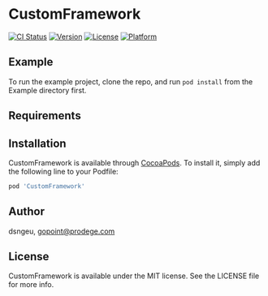 # CustomFramework

[![CI Status](http://img.shields.io/travis/dsngeu/CustomFramework.svg?style=flat)](https://travis-ci.org/dsngeu/CustomFramework)
[![Version](https://img.shields.io/cocoapods/v/CustomFramework.svg?style=flat)](http://cocoapods.org/pods/CustomFramework)
[![License](https://img.shields.io/cocoapods/l/CustomFramework.svg?style=flat)](http://cocoapods.org/pods/CustomFramework)
[![Platform](https://img.shields.io/cocoapods/p/CustomFramework.svg?style=flat)](http://cocoapods.org/pods/CustomFramework)

## Example

To run the example project, clone the repo, and run `pod install` from the Example directory first.

## Requirements

## Installation

CustomFramework is available through [CocoaPods](http://cocoapods.org). To install
it, simply add the following line to your Podfile:

```ruby
pod 'CustomFramework'
```

## Author

dsngeu, gopoint@prodege.com

## License

CustomFramework is available under the MIT license. See the LICENSE file for more info.
